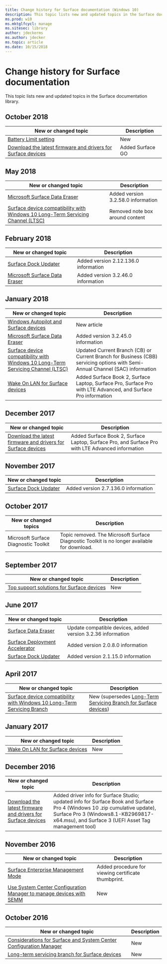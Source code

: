 ```yaml
---
title: Change history for Surface documentation (Windows 10)
description: This topic lists new and updated topics in the Surface documentation library.
ms.prod: w10
ms.mktglfcycl: manage
ms.sitesec: library
author: jdeckerms
ms.author: jdecker
ms.topic: article
ms.date: 10/15/2018
---
```


# Change history for Surface documentation

This topic lists new and updated topics in the Surface documentation library.

## October 2018

New or changed topic | Description
--- | ---
[Battery Limit setting](battery-limit.md) | New
|[Download the latest firmware and drivers for Surface devices](deploy-the-latest-firmware-and-drivers-for-surface-devices.md) | Added Surface GO  |

## May 2018

|New or changed topic | Description |
| --- | --- |
|[Microsoft Surface Data Eraser](microsoft-surface-data-eraser.md) | Added version 3.2.58.0 information  |
|[Surface device compatibility with Windows 10 Long-Term Servicing Channel (LTSC)](surface-device-compatibility-with-windows-10-ltsc.md) | Removed note box around content  |

## February 2018

|New or changed topic | Description |
| --- | --- |
|[Surface Dock Updater](surface-dock-updater.md) | Added version 2.12.136.0 information  |
|[Microsoft Surface Data Eraser](microsoft-surface-data-eraser.md) | Added version 3.2.46.0 information  |

## January 2018

|New or changed topic | Description |
| --- | --- |
|[Windows Autopilot and Surface devices](windows-autopilot-and-surface-devices.md) | New article  |
|[Microsoft Surface Data Eraser](microsoft-surface-data-eraser.md) | Added version 3.2.45.0 information  |
|[Surface device compatibility with Windows 10 Long-Term Servicing Channel (LTSC)](surface-device-compatibility-with-windows-10-ltsc.md) | Updated Current Branch (CB) or Current Branch for Business (CBB) servicing options with Semi-Annual Channel (SAC) information  |
|[Wake On LAN for Surface devices](wake-on-lan-for-surface-devices.md) | Added Surface Book 2, Surface Laptop, Surface Pro, Surface Pro with LTE Advanced, and Surface Pro information  |

## December 2017

|New or changed topic | Description |
| --- | --- |
|[Download the latest firmware and drivers for Surface devices](deploy-the-latest-firmware-and-drivers-for-surface-devices.md) | Added Surface Book 2, Surface Laptop, Surface Pro, and Surface Pro with LTE Advanced information  |

## November 2017

|New or changed topic | Description |
| --- | --- |
|[Surface Dock Updater](surface-dock-updater.md) | Added version 2.7.136.0 information  |

## October 2017

New or changed topics | Description 
--- | ---
Microsoft Surface Diagnostic Toolkit | Topic removed. The Microsoft Surface Diagnostic Toolkit is no longer available for download.

## September 2017

New or changed topic | Description
--- | ---
[Top support solutions for Surface devices](support-solutions-surface.md) | New

## June 2017

|New or changed topic | Description |
| --- | --- |
|[Surface Data Eraser](microsoft-surface-data-eraser.md) | Update compatible devices, added version 3.2.36 information  |
|[Surface Deployment Accelerator](microsoft-surface-deployment-accelerator.md) | Added version 2.0.8.0 information  |
|[Surface Dock Updater](surface-dock-updater.md) | Added version 2.1.15.0 information  |


## April 2017

|New or changed topic | Description |
| --- | --- |
|[Surface device compatibility with Windows 10 Long-Term Servicing Branch](surface-device-compatibility-with-windows-10-ltsc.md) | New (supersedes [Long-Term Servicing Branch for Surface devices](ltsb-for-surface.md))|


## January 2017

|New or changed topic | Description |
| --- | --- |
|[Wake On LAN for Surface devices](wake-on-lan-for-surface-devices.md) | New |

## December 2016

|New or changed topic | Description |
| --- | --- |
|[Download the latest firmware and drivers for Surface devices](deploy-the-latest-firmware-and-drivers-for-surface-devices.md)  | Added driver info for Surface Studio; updated info for Surface Book and Surface Pro 4 (Windows 10 .zip cumulative update), Surface Pro 3 (Windows8.1-KB2969817-x64.msu), and Surface 3 (UEFI Asset Tag management tool)|

## November 2016

|New or changed topic | Description |
| --- | --- |
|[Surface Enterprise Management Mode](surface-enterprise-management-mode.md) | Added procedure for viewing certificate thumbprint. |
|[Use System Center Configuration Manager to manage devices with SEMM](use-system-center-configuration-manager-to-manage-devices-with-semm.md) | New |



## October 2016

| New or changed topic | Description |
| --- | --- |
| [Considerations for Surface and System Center Configuration Manager](considerations-for-surface-and-system-center-configuration-manager.md) | New |
| [Long-term servicing branch for Surface devices](ltsb-for-surface.md) | New |




 